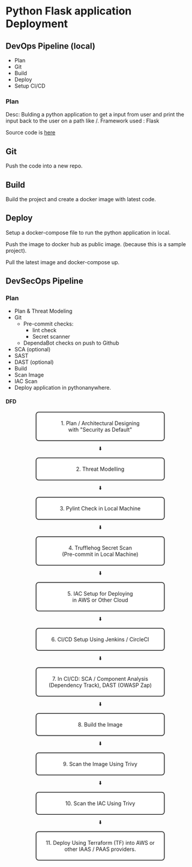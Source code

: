 # Python Flask application Deployment 

## DevOps Pipeline (local)

- Plan
- Git
- Build
- Deploy
- Setup CI/CD

### Plan

Desc: Bulding a python application to get a input from user and print the input back to the user on a path like /<input-text>. 
Framework used : Flask

Source code is [here](./code/)

## Git

Push the code into a new repo.

## Build

Build the project and create a docker image with latest code.

## Deploy

Setup a docker-compose file to run the python application in local.

Push the image to docker hub as public image. (because this is a sample project).

Pull the latest image and docker-compose up. 


## DevSecOps Pipeline

### Plan

- Plan & Threat Modeling
- Git
  - Pre-commit checks:
    - lint check
    - Secret scanner
  - DependaBot checks on push to Github
- SCA (optional)
- SAST
- DAST (optional)
- Build
- Scan Image
- IAC Scan
- Deploy application in pythonanywhere.

#### DFD

<div style="border: 2px solid #333; border-radius: 8px; padding: 20px; width: 300px; text-align: center; margin: 10px auto; background-color: #fff;">
    1. Plan / Architectural Designing<br>with "Security as Default"
</div>

<center>⬇️</center>

<div style="border: 2px solid #333; border-radius: 8px; padding: 20px; width: 300px; text-align: center; margin: 10px auto; background-color: #fff;">
    2. Threat Modelling
</div>

<center>⬇️</center>

<div style="border: 2px solid #333; border-radius: 8px; padding: 20px; width: 300px; text-align: center; margin: 10px auto; background-color: #fff;">
    3. Pylint Check in Local Machine
</div>

<center>⬇️</center>

<div style="border: 2px solid #333; border-radius: 8px; padding: 20px; width: 300px; text-align: center; margin: 10px auto; background-color: #fff;">
    4. Trufflehog Secret Scan<br>(Pre-commit in Local Machine)
</div>

<center>⬇️</center>

<div style="border: 2px solid #333; border-radius: 8px; padding: 20px; width: 300px; text-align: center; margin: 10px auto; background-color: #fff;">
    5. IAC Setup for Deploying<br>in AWS or Other Cloud
</div>

<center>⬇️</center>

<div style="border: 2px solid #333; border-radius: 8px; padding: 20px; width: 300px; text-align: center; margin: 10px auto; background-color: #fff;">
    6. CI/CD Setup Using Jenkins / CircleCI
</div>

<center>⬇️</center>

<div style="border: 2px solid #333; border-radius: 8px; padding: 20px; width: 300px; text-align: center; margin: 10px auto; background-color: #fff;">
    7. In CI/CD: SCA / Component Analysis<br>(Dependency Track), DAST (OWASP Zap)
</div>

<center>⬇️</center>

<div style="border: 2px solid #333; border-radius: 8px; padding: 20px; width: 300px; text-align: center; margin: 10px auto; background-color: #fff;">
    8. Build the Image
</div>

<center>⬇️</center>

<div style="border: 2px solid #333; border-radius: 8px; padding: 20px; width: 300px; text-align: center; margin: 10px auto; background-color: #fff;">
    9. Scan the Image Using Trivy
</div>

<center>⬇️</center>

<div style="border: 2px solid #333; border-radius: 8px; padding: 20px; width: 300px; text-align: center; margin: 10px auto; background-color: #fff;">
    10. Scan the IAC Using Trivy
</div>

<center>⬇️</center>

<div style="border: 2px solid #333; border-radius: 8px; padding: 20px; width: 300px; text-align: center; margin: 10px auto; background-color: #fff;">
    11. Deploy Using Terraform (TF) into AWS or other IAAS / PAAS providers.
</div>
